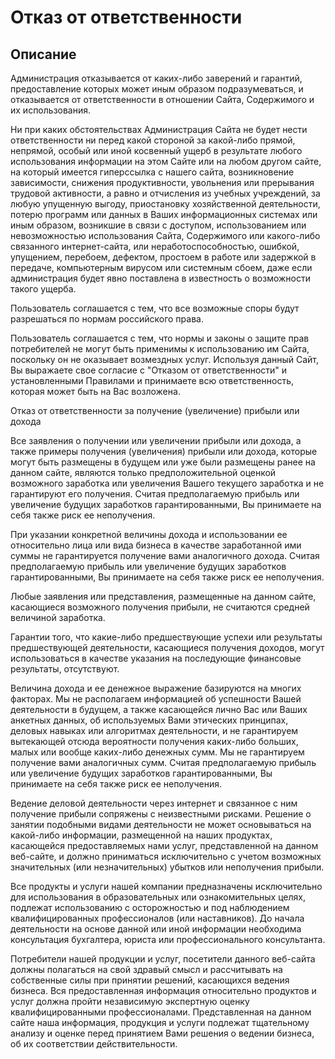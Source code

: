 # Отказ от ответственности

## Описание

Администрация отказывается от каких-либо заверений и гарантий, предоставление которых может иным образом подразумеваться, и отказывается от ответственности в отношении Сайта, Содержимого и их использования.

Ни при каких обстоятельствах Администрация Сайта не будет нести ответственности ни перед какой стороной за какой-либо прямой, непрямой, особый или иной косвенный ущерб в результате любого использования информации на этом Сайте или на любом другом сайте, на который имеется гиперссылка с нашего cайта, возникновение зависимости, снижения продуктивности, увольнения или прерывания трудовой активности, а равно и отчисления из учебных учреждений, за любую упущенную выгоду, приостановку хозяйственной деятельности, потерю программ или данных в Ваших информационных системах или иным образом, возникшие в связи с доступом, использованием или невозможностью использования Сайта, Содержимого или какого-либо связанного интернет-сайта, или неработоспособностью, ошибкой, упущением, перебоем, дефектом, простоем в работе или задержкой в передаче, компьютерным вирусом или системным сбоем, даже если администрация будет явно поставлена в известность о возможности такого ущерба.

Пользователь соглашается с тем, что все возможные споры будут разрешаться по нормам российского права.

Пользователь соглашается с тем, что нормы и законы о защите прав потребителей не могут быть применимы к использованию им Сайта, поскольку он не оказывает возмездных услуг. Используя данный Сайт, Вы выражаете свое согласие с "Отказом от ответственности" и установленными Правилами и принимаете всю ответственность, которая может быть на Вас возложена.

Отказ от ответственности за получение (увеличение) прибыли или дохода

Все заявления о получении или увеличении прибыли или дохода, а также примеры получения (увеличения) прибыли или дохода, которые могут быть размещены в будущем или уже были размещены ранее на данном сайте, являются только предположительной оценкой возможного заработка или увеличения Вашего текущего заработка и не гарантируют его получения. Считая предполагаемую прибыль или увеличение будущих заработков гарантированными, Вы принимаете на себя также риск ее неполучения.

При указании конкретной величины дохода и использовании ее относительно лица или вида бизнеса в качестве заработанной ими суммы не гарантируется получение вами аналогичного дохода. Считая предполагаемую прибыль или увеличение будущих заработков гарантированными, Вы принимаете на себя также риск ее неполучения.

Любые заявления или представления, размещенные на данном сайте, касающиеся возможного получения прибыли, не считаются средней величиной заработка.

Гарантии того, что какие-либо предшествующие успехи или результаты предшествующей деятельности, касающиеся получения доходов, могут использоваться в качестве указания на последующие финансовые результаты, отсутствуют.

Величина дохода и ее денежное выражение базируются на многих факторах. Мы не располагаем информацией об успешности Вашей деятельности в будущем, а также касающейся лично Вас или Ваших анкетных данных, об используемых Вами этических принципах, деловых навыках или алгоритмах деятельности, и не гарантируем вытекающей отсюда вероятности получения каких-либо больших, малых или вообще каких-либо денежных сумм. Мы не гарантируем получение вами аналогичных сумм. Считая предполагаемую прибыль или увеличение будущих заработков гарантированными, Вы принимаете на себя также риск ее неполучения.

Ведение деловой деятельности через интернет и связанное с ним получение прибыли сопряжены с неизвестными рисками. Решение о занятии подобными видами деятельности не может основываться на какой-либо информации, размещенной на наших продуктах, касающейся предоставляемых нами услуг, представленной на данном веб-сайте, и должно приниматься исключительно с учетом возможных значительных (или незначительных) убытков или неполучения прибыли.

Все продукты и услуги нашей компании предназначены исключительно для использования в образовательных или ознакомительных целях, подлежат использованию с осторожностью и под наблюдением квалифицированных профессионалов (или наставников). До начала деятельности на основе данной или иной информации необходима консультация бухгалтера, юриста или профессионального консультанта.

Потребители нашей продукции и услуг, посетители данного веб-сайта должны полагаться на свой здравый смысл и рассчитывать на собственные силы при принятии решений, касающихся ведения бизнеса. Вся предоставленная информация относительно продуктов и услуг должна пройти независимую экспертную оценку квалифицированными профессионалами. Представленная на данном сайте наша информация, продукция и услуги подлежат тщательному анализу и оценке перед принятием Вами решения о ведении бизнеса, об их соответствии действительности.
